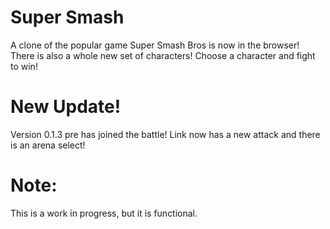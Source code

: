 # Super Smash
A clone of the popular game Super Smash Bros is now in the browser! There is also a whole new set of characters!
Choose a character and fight to win!

# New Update!
Version 0.1.3 pre has joined the battle!
Link now has a new attack and there is an arena select!

# Note:
This is a work in progress, but it is functional.
